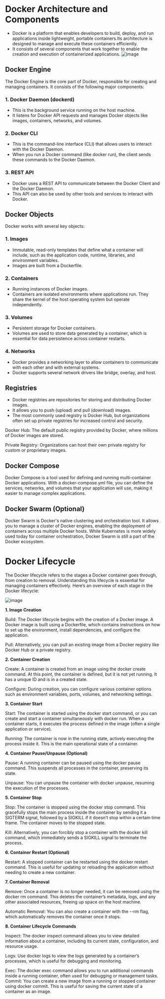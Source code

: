 
# Docker Architecture and Components

- Docker is a platform that enables developers to build, deploy, and run applications inside lightweight, portable containers.Its architecture is designed to manage and execute these containers efficiently.
- It consists of several components that work together to enable the creation and execution of containerized applications.
![image](https://github.com/user-attachments/assets/d3106ebc-7497-4b47-aae2-34249157dcc4)

## Docker Engine

The Docker Engine is the core part of Docker, responsible for creating and managing containers. It consists of the following major components:

### 1. Docker Daemon (dockerd)
  - This is the background service running on the host machine.
  - It listens for Docker API requests and manages Docker objects like images, containers, networks, and volumes.
  
### 2. Docker CLI
- This is the command-line interface (CLI) that allows users to interact with the Docker Daemon.
- When you run a Docker command (like docker run), the client sends these commands to the Docker Daemon.

### 3. REST API
- Docker uses a REST API to communicate between the Docker Client and the Docker Daemon.
- This API can also be used by other tools and services to interact with Docker.

## Docker Objects

Docker works with several key objects: 

### 1. Images

- Immutable, read-only templates that define what a container will include, such as the application code, runtime, libraries, and environment variables.
- Images are built from a Dockerfile.
  
### 2. Containers

- Running instances of Docker images.
- Containers are isolated environments where applications run. They share the kernel of the host operating system but operate independently.

### 3. Volumes
- Persistent storage for Docker containers.
- Volumes are used to store data generated by a container, which is essential for data persistence across container restarts.

### 4. Networks
- Docker provides a networking layer to allow containers to communicate with each other and with external systems.
- Docker supports several network drivers like bridge, overlay, and host.
  
## Registries
- Docker registries are repositories for storing and distributing Docker images.
- It allows you to push (upload) and pull (download) images.
- The most commonly used registry is Docker Hub, but organizations often set up private registries for increased control and security.

Docker Hub: The default public registry provided by Docker, where millions of Docker images are stored.

Private Registry: Organizations can host their own private registry for custom or proprietary images.

## Docker Compose
Docker Compose is a tool used for defining and running multi-container Docker applications. With a docker-compose.yml file, you can define the services, networks, and volumes that your application will use, making it easier to manage complex applications.

## Docker Swarm (Optional)
Docker Swarm is Docker's native clustering and orchestration tool. It allows you to manage a cluster of Docker engines, enabling the deployment of containers across multiple Docker hosts. While Kubernetes is more widely used today for container orchestration, Docker Swarm is still a part of the Docker ecosystem.

# Docker Lifecycle

The Docker lifecycle refers to the stages a Docker container goes through, from creation to removal. Understanding this lifecycle is essential for managing containers effectively. Here’s an overview of each stage in the Docker lifecycle:

![image](https://github.com/user-attachments/assets/814c1325-7d36-46d1-86bc-b67b3d397e38)

**1. Image Creation**

Build: The Docker lifecycle begins with the creation of a Docker image. A Docker image is built using a Dockerfile, which contains instructions on how to set up the environment, install dependencies, and configure the application.

Pull: Alternatively, you can pull an existing image from a Docker registry like Docker Hub or a private registry.

**2. Container Creation**

Create: A container is created from an image using the docker create command. At this point, the container is defined, but it is not yet running. It has a unique ID and is in a created state.

Configure: During creation, you can configure various container options such as environment variables, ports, volumes, and networking settings.

**3. Container Start**

Start: The container is started using the docker start command, or you can create and start a container simultaneously with docker run. When a container starts, it executes the process defined in the image (often a single application or service).

Running: The container is now in the running state, actively executing the process inside it. This is the main operational state of a container.

**4. Container Pause/Unpause (Optional)**

Pause: A running container can be paused using the docker pause command. This suspends all processes in the container, preserving its state.

Unpause: You can unpause the container with docker unpause, resuming the execution of the processes.

**5. Container Stop**

Stop: The container is stopped using the docker stop command. This gracefully stops the main process inside the container by sending it a SIGTERM signal, followed by a SIGKILL if it doesn’t stop within a certain time frame. The container moves to the stopped state.

Kill: Alternatively, you can forcibly stop a container with the docker kill command, which immediately sends a SIGKILL signal to terminate the process.

**6. Container Restart (Optional)**

Restart: A stopped container can be restarted using the docker restart command. This is useful for updating or reloading the application without needing to create a new container.

**7. Container Removal**

Remove: Once a container is no longer needed, it can be removed using the docker rm command. This deletes the container’s metadata, logs, and any other associated resources, freeing up space on the host machine.

Automatic Removal: You can also create a container with the --rm flag, which automatically removes the container once it stops.

**8. Container Lifecycle Commands**

Inspect: The docker inspect command allows you to view detailed information about a container, including its current state, configuration, and resource usage.

Logs: Use docker logs to view the logs generated by a container’s processes, which is useful for debugging and monitoring.

Exec: The docker exec command allows you to run additional commands inside a running container, often used for debugging or management tasks.
Commit: You can create a new image from a running or stopped container using docker commit. This is useful for saving the current state of a container as an image.
